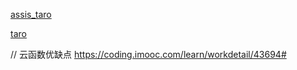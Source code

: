 [assis_taro](https://github.com/xyfll7/assis_taro)

[taro](https://taro.jd.com)

// 云函数优缺点
https://coding.imooc.com/learn/workdetail/43694#

